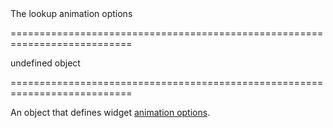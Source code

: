 <!--**
/*-------------------------------------------
    Auto-generated file. Do not modify.
-------------------------------------------

**-->
<!--d-->The lookup animation options<!--/d-->
===========================================================================
<!--default-->undefined<!--/default-->
<!--type-->object<!--/type-->
===========================================================================

<!--shortDescription-->
An object that defines widget [animation options](/Documentation/ApiReference/Common/Object_Structures/animationConfig/).
<!--/shortDescription-->

<!--fullDescription-->

<!--/fullDescription-->